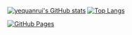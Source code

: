 
[![yequanrui's GitHub stats](https://github-readme-stats.vercel.app/api?username=yequanrui&show_icons=true&theme=prussian)](https://github.com/yequanrui/yequanrui)
[![Top Langs](https://github-readme-stats.vercel.app/api/top-langs/?username=yequanrui&layout=compact&theme=prussian)](https://github.com/anuraghazra/github-readme-stats)

[![GitHub Pages](https://github-readme-stats.vercel.app/api/pin/?username=yequanrui&repo=yequanrui.github.io&theme=prussian)](https://yequanrui.github.io)
